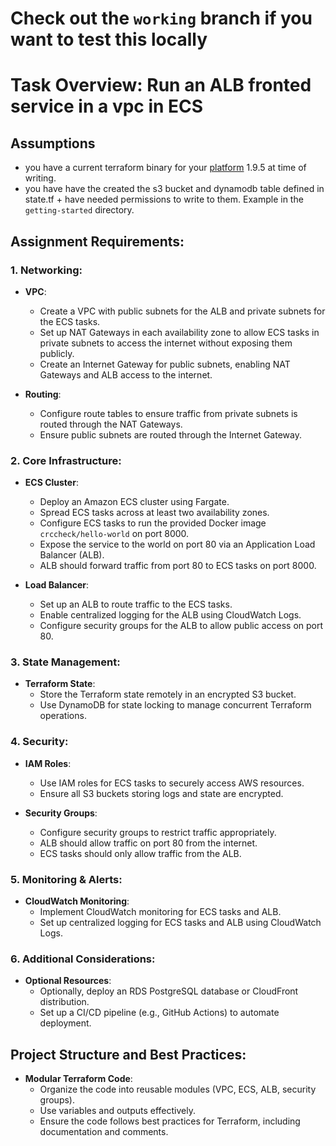 # Check out the `working` branch if you want to test this locally
# Task Overview: Run an ALB fronted service in a vpc in ECS

## Assumptions
* you have a current terraform binary for your [platform](https://developer.hashicorp.com/terraform/install) 1.9.5 at time of writing. 
* you have have the created the s3 bucket and dynamodb table defined in state.tf + have needed permissions to write to them. Example in the `getting-started` directory. 

## Assignment Requirements:

### 1. Networking:
- **VPC**:
  - Create a VPC with public subnets for the ALB and private subnets for the ECS tasks.
  - Set up NAT Gateways in each availability zone to allow ECS tasks in private subnets to access the internet without exposing them publicly.
  - Create an Internet Gateway for public subnets, enabling NAT Gateways and ALB access to the internet.

- **Routing**:
  - Configure route tables to ensure traffic from private subnets is routed through the NAT Gateways.
  - Ensure public subnets are routed through the Internet Gateway.

### 2. Core Infrastructure:
- **ECS Cluster**:
  - Deploy an Amazon ECS cluster using Fargate.
  - Spread ECS tasks across at least two availability zones.
  - Configure ECS tasks to run the provided Docker image `crccheck/hello-world` on port 8000.
  - Expose the service to the world on port 80 via an Application Load Balancer (ALB).
  - ALB should forward traffic from port 80 to ECS tasks on port 8000.
  
- **Load Balancer**:
  - Set up an ALB to route traffic to the ECS tasks.
  - Enable centralized logging for the ALB using CloudWatch Logs.
  - Configure security groups for the ALB to allow public access on port 80.

### 3. State Management:
- **Terraform State**:
  - Store the Terraform state remotely in an encrypted S3 bucket.
  - Use DynamoDB for state locking to manage concurrent Terraform operations.

### 4. Security:
- **IAM Roles**:
  - Use IAM roles for ECS tasks to securely access AWS resources.
  - Ensure all S3 buckets storing logs and state are encrypted.

- **Security Groups**:
  - Configure security groups to restrict traffic appropriately.
  - ALB should allow traffic on port 80 from the internet.
  - ECS tasks should only allow traffic from the ALB.

### 5. Monitoring & Alerts:
- **CloudWatch Monitoring**:
  - Implement CloudWatch monitoring for ECS tasks and ALB.
  - Set up centralized logging for ECS tasks and ALB using CloudWatch Logs.

### 6. Additional Considerations:
- **Optional Resources**:
  - Optionally, deploy an RDS PostgreSQL database or CloudFront distribution.
  - Set up a CI/CD pipeline (e.g., GitHub Actions) to automate deployment.

## Project Structure and Best Practices:
- **Modular Terraform Code**:
  - Organize the code into reusable modules (VPC, ECS, ALB, security groups).
  - Use variables and outputs effectively.
  - Ensure the code follows best practices for Terraform, including documentation and comments.
